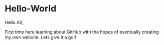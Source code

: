 # Hello-World

Hello All, 

First time here learning about GitHub with the hopes of eventually creating my own website. Lets give it a go!!
